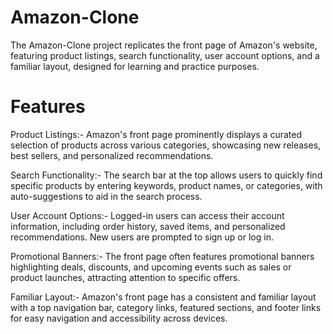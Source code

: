 
# Amazon-Clone
The Amazon-Clone project replicates the front page of Amazon's website, featuring product listings, search functionality, user account options, and a familiar layout, designed for learning and practice purposes.

# Features
Product Listings:- Amazon's front page prominently displays a curated selection of products across various categories, showcasing new releases, best sellers, and personalized recommendations.

Search Functionality:- The search bar at the top allows users to quickly find specific products by entering keywords, product names, or categories, with auto-suggestions to aid in the search process.

User Account Options:- Logged-in users can access their account information, including order history, saved items, and personalized recommendations. New users are prompted to sign up or log in.

Promotional Banners:- The front page often features promotional banners highlighting deals, discounts, and upcoming events such as sales or product launches, attracting attention to specific offers.

Familiar Layout:- Amazon's front page has a consistent and familiar layout with a top navigation bar, category links, featured sections, and footer links for easy navigation and accessibility across devices.
